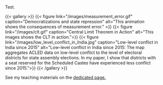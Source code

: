 Test.

<p>
{{< gallery >}}
  {{< figure link="/images/measurement_error.gif" caption="Democratizations and state repression" alt="This animation shows the consequences of measurement error." >}}
  {{< figure link="/images/clt.gif" caption="Central Limit Theorem in Action" alt="This images shows the CLT in action.">}}
  {{< figure link="/images/low_level_conflict_in_India.jpg"  caption="Low-level conflict in India since 2015" alt="Low-level conflict in India since 2015: The map aggregates ACLED data on low-level conflict to the level of electoral districts for state assembly elections. In my paper, I show that districts with a seat reserved for the Scheduled Castes have experienced less conflict since 2015.">}}
{{< /gallery >}}
 </p>



See my teaching materials on the <a href="/teaching.html">dedicated page.</a>
